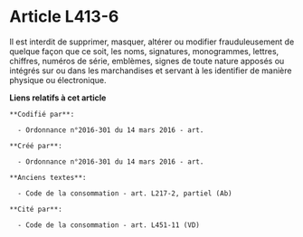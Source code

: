 # Article L413-6

Il est interdit de supprimer, masquer, altérer ou modifier frauduleusement de quelque façon que ce soit, les noms,
signatures, monogrammes, lettres, chiffres, numéros de série, emblèmes, signes de toute nature apposés ou intégrés sur ou
dans les marchandises et servant à les identifier de manière physique ou électronique.

**Liens relatifs à cet article**

	**Codifié par**:

	  - Ordonnance n°2016-301 du 14 mars 2016 - art.

	**Créé par**:

	  - Ordonnance n°2016-301 du 14 mars 2016 - art.

	**Anciens textes**:

	  - Code de la consommation - art. L217-2, partiel (Ab)

	**Cité par**:

	  - Code de la consommation - art. L451-11 (VD)
